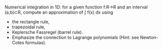 Numerical integration in 1D: for a given function f:R→R and an interval (a,b)⊂R, compute an approximation of ∫ f(x) dx using
* the rectangle rule,
* trapezoidal rule,
* Keplersche Fassregel (barrel rule).
* Emphasize the connection to Lagrange polynomials (Hint: see Newton-Cotes formulas).
